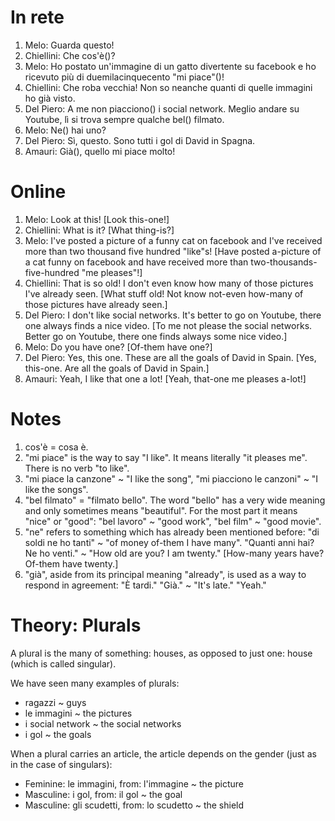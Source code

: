 # In rete

1. Melo: Guarda questo!
1. Chiellini: Che cos'è()?
1. Melo: Ho postato un'immagine di un gatto divertente su facebook 
e ho ricevuto più di duemilacinquecento "mi piace"()!
1. Chiellini: Che roba vecchia! Non so neanche quanti di quelle immagini
ho già visto.
1. Del Piero: A me non piacciono() i social network. Meglio andare su Youtube, 
lì si trova sempre qualche bel() filmato. 
1. Melo: Ne() hai uno?
1. Del Piero: Sì, questo. Sono tutti i gol di David in Spagna.
1. Amauri: Già(), quello mi piace molto!

# Online

1. Melo: Look at this! [Look this-one!]
1. Chiellini: What is it? [What thing-is?]
1. Melo: I've posted a picture of a funny cat on facebook and I've received
more than two thousand five hundred "like"s!
[Have posted a-picture of a cat funny on facebook and have received more
than two-thousands-five-hundred "me pleases"!]
1. Chiellini: That is so old! I don't even know how many of those pictures
I've already seen.
[What stuff old! Not know not-even how-many of those pictures have already seen.]
1. Del Piero: I don't like social networks. It's better to go on Youtube, there
one always finds a nice video.
[To me not please the social networks. Better go on Youtube, there one finds
always some nice video.]
1. Melo: Do you have one? [Of-them have one?]
1. Del Piero: Yes, this one. These are all the goals of David in Spain.
[Yes, this-one. Are all the goals of David in Spain.]
1. Amauri: Yeah, I like that one a lot!
[Yeah, that-one me pleases a-lot!]

# Notes

1. cos'è = cosa è.
1. "mi piace" is the way to say "I like". It means literally "it pleases me". There
is no verb "to like".
1. "mi piace la canzone" ~ "I like the song", 
"mi piacciono le canzoni" ~ "I like the songs".
1. "bel filmato" = "filmato bello". The word "bello" has a very wide meaning and only
sometimes means "beautiful". For the most part it means "nice" or "good": "bel lavoro" ~
"good work", "bel film" ~ "good movie".
1. "ne" refers to something which has already been mentioned before: 
"di soldi ne ho tanti" ~ "of money of-them I have many". 
"Quanti anni hai? Ne ho venti." ~ "How old are you? I am twenty." 
[How-many years have? Of-them have twenty.]
1. "già", aside from its principal meaning "already", is used as a way to respond in
agreement: "È tardi." "Già." ~ "It's late." "Yeah."

# Theory: Plurals

A plural is the many of something: houses, as opposed to just one: house
(which is called singular).

We have seen many examples of plurals:

- ragazzi ~ guys
- le immagini ~ the pictures
- i social network ~ the social networks
- i gol ~ the goals

When a plural carries an article, the article depends on the gender 
(just as in the case of singulars):

- Feminine: le immagini, from: l'immagine ~ the picture
- Masculine: i gol, from: il gol ~ the goal
- Masculine: gli scudetti, from: lo scudetto ~ the shield
